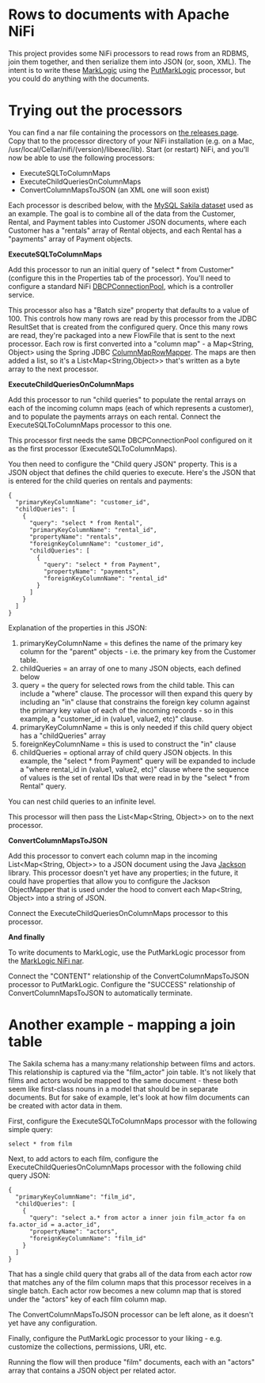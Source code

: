 Rows to documents with Apache NiFi
=========

This project provides some NiFi processors to read rows from an RDBMS, join them together, and then serialize them 
into JSON (or, soon, XML). The intent is to write these [MarkLogic](http://www.marklogic.com) using the 
[PutMarkLogic](https://developer.marklogic.com/code/apache-nifi) processor, but you could do anything with the documents.

Trying out the processors
=========

You can find a nar file containing the processors on [the releases page](/releases). Copy that to the processor 
directory of your NiFi installation (e.g. on a Mac, /usr/local/Cellar/nifi/(version)/libexec/lib). Start (or restart)
NiFi, and you'll now be able to use the following processors:

- ExecuteSQLToColumnMaps
- ExecuteChildQueriesOnColumnMaps
- ConvertColumnMapsToJSON (an XML one will soon exist)

Each processor is described below, with the [MySQL Sakila dataset](https://dev.mysql.com/doc/sakila/en/sakila-structure.html) 
used as an example. The goal is to combine all of the data from the Customer, Rental, and Payment tables into Customer
JSON documents, where each Customer has a "rentals" array of Rental objects, and each Rental has a "payments" array of 
Payment objects.  

**ExecuteSQLToColumnMaps**

Add this processor to run an initial query of "select * from Customer" (configure this in the Properties tab of the 
processor). You'll need to configure a standard NiFi 
[DBCPConnectionPool](https://nifi.apache.org/docs/nifi-docs/components/org.apache.nifi/nifi-dbcp-service-nar/1.5.0/org.apache.nifi.dbcp.DBCPConnectionPool/index.html), 
which is a controller service. 

This processor also has a "Batch size" property that defaults to a value of 100. This controls how many rows are read
by this processor from the JDBC ResultSet that is created from the configured query. Once this many rows are read, they're
packaged into a new FlowFile that is sent to the next processor. Each row is first converted into a "column map" - a 
Map<String, Object> using the Spring JDBC [ColumnMapRowMapper](https://docs.spring.io/spring-framework/docs/5.0.8.RELEASE/javadoc-api/org/springframework/jdbc/core/ColumnMapRowMapper.html). 
The maps are then added a list, so it's a List<Map<String,Object>> that's written as a byte array to the next processor.

**ExecuteChildQueriesOnColumnMaps**

Add this processor to run "child queries" to populate the rental arrays on each of the incoming column maps (each of which 
represents a customer), and to populate the payments arrays on each rental. Connect the ExecuteSQLToColumnMaps processor
to this one. 

This processor first needs the same DBCPConnectionPool configured on it as the first processor (ExecuteSQLToColumnMaps). 

You then need to configure the "Child query JSON" property. This is a JSON object that defines the child queries to execute. 
Here's the JSON that is entered for the child queries on rentals and payments:

    {
      "primaryKeyColumnName": "customer_id",
      "childQueries": [
        {
          "query": "select * from Rental",
          "primaryKeyColumnName": "rental_id",
          "propertyName": "rentals",
          "foreignKeyColumnName": "customer_id",
          "childQueries": [
            {
              "query": "select * from Payment",
              "propertyName": "payments",
              "foreignKeyColumnName": "rental_id"
            }
          ]
        }
      ]
    } 

Explanation of the properties in this JSON:

1. primaryKeyColumnName = this defines the name of the primary key column for the "parent" objects - i.e. the primary 
key from the Customer table.
1. childQueries = an array of one to many JSON objects, each defined below
1. query = the query for selected rows from the child table. This can include a "where" clause. The processor will then 
expand this query by including an "in" clause that constrains the foreign key column against the primary key value of 
each of the incoming records - so in this example, a "customer_id in (value1, value2, etc)" clause. 
1. primaryKeyColumnName = this is only needed if this child query object has a "childQueries" array
1. foreignKeyColumnName = this is used to construct the "in" clause 
1. childQueries = optional array of child query JSON objects. In this example, the "select * from Payment" query will be
expanded to include a "where rental_id in (value1, value2, etc)" clause where the sequence of values is the set of 
rental IDs that were read in by the "select * from Rental" query.

You can nest child queries to an infinite level.

This processor will then pass the List<Map<String, Object>> on to the next processor.

**ConvertColumnMapsToJSON**

Add this processor to convert each column map in the incoming List<Map<String, Object>> to a JSON document using the 
Java [Jackson](https://github.com/FasterXML/jackson) library. This processor doesn't yet have any properties; in the 
future, it could have properties that allow you to configure the Jackson ObjectMapper that is used under the hood to 
convert each Map<String, Object> into a string of JSON.

Connect the ExecuteChildQueriesOnColumnMaps processor to this processor. 

**And finally**

To write documents to MarkLogic, use the PutMarkLogic processor from the [MarkLogic NiFi nar](https://github.com/marklogic/nifi-nars). 

Connect the "CONTENT" relationship of the ConvertColumnMapsToJSON processor to PutMarkLogic. Configure the "SUCCESS" 
relationship of ConvertColumnMapsToJSON to automatically terminate.

Another example - mapping a join table
=========

The Sakila schema has a many:many relationship between films and actors. This relationship is captured via the "film_actor"
join table. It's not likely that films and actors would be mapped to the same document - these both seem like first-class
nouns in a model that should be in separate documents. But for sake of example, let's look at how film documents can be 
created with actor data in them.

First, configure the ExecuteSQLToColumnMaps processor with the following simple query:

    select * from film

Next, to add actors to each film, configure the ExecuteChildQueriesOnColumnMaps processor with the following child query JSON:

    {
      "primaryKeyColumnName": "film_id",
      "childQueries": [
        {
          "query": "select a.* from actor a inner join film_actor fa on fa.actor_id = a.actor_id",
          "propertyName": "actors",
          "foreignKeyColumnName": "film_id"
        }
      ]
    }

That has a single child query that grabs all of the data from each actor row that matches any of the film column maps
that this processor receives in a single batch. Each actor row becomes a new column map that is stored under the "actors"
key of each film column map.

The ConvertColumnMapsToJSON processor can be left alone, as it doesn't yet have any configuration.

Finally, configure the PutMarkLogic processor to your liking - e.g. customize the collections, permissions, URI, etc. 

Running the flow will then produce "film" documents, each with an "actors" array that contains a JSON object per 
related actor.
